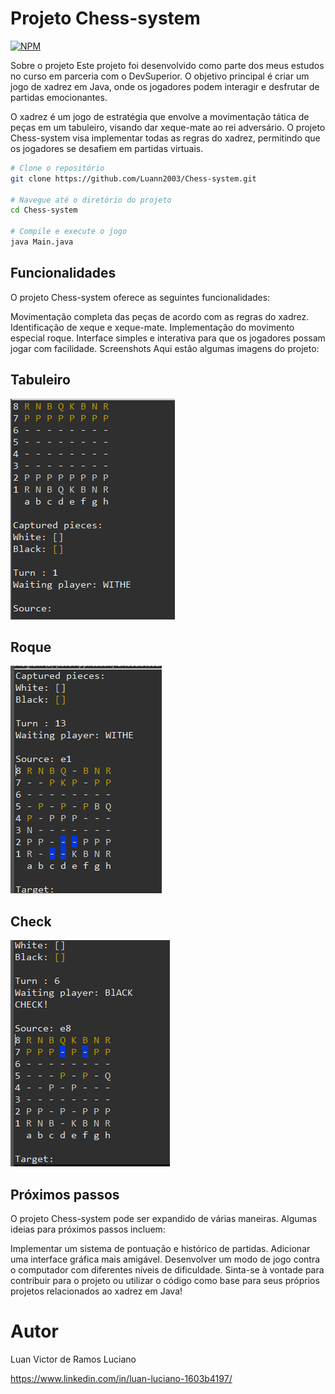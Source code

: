 # Projeto Chess-system
[![NPM](https://img.shields.io/npm/l/react)](https://github.com/Luann2003/Chess-system/blob/main/LICENSE) 

Sobre o projeto
Este projeto foi desenvolvido como parte dos meus estudos no curso em parceria com o DevSuperior. O objetivo principal é criar um jogo de xadrez em Java, onde os jogadores podem interagir e desfrutar de partidas emocionantes.

O xadrez é um jogo de estratégia que envolve a movimentação tática de peças em um tabuleiro, visando dar xeque-mate ao rei adversário. O projeto Chess-system visa implementar todas as regras do xadrez, permitindo que os jogadores se desafiem em partidas virtuais.


```bash
# Clone o repositório
git clone https://github.com/Luann2003/Chess-system.git

# Navegue até o diretório do projeto
cd Chess-system

# Compile e execute o jogo
java Main.java
```

## Funcionalidades
O projeto Chess-system oferece as seguintes funcionalidades:

Movimentação completa das peças de acordo com as regras do xadrez.
Identificação de xeque e xeque-mate.
Implementação do movimento especial roque.
Interface simples e interativa para que os jogadores possam jogar com facilidade.
Screenshots
Aqui estão algumas imagens do projeto:
## Tabuleiro
![](https://github.com/Luann2003/Chess-system/blob/main/Tabuleiro.png)
## Roque
![](https://github.com/Luann2003/Chess-system/blob/main/roque.png)
## Check
![](https://github.com/Luann2003/Chess-system/blob/main/check.png)

## Próximos passos
O projeto Chess-system pode ser expandido de várias maneiras. Algumas ideias para próximos passos incluem:

Implementar um sistema de pontuação e histórico de partidas.
Adicionar uma interface gráfica mais amigável.
Desenvolver um modo de jogo contra o computador com diferentes níveis de dificuldade.
Sinta-se à vontade para contribuir para o projeto ou utilizar o código como base para seus próprios projetos relacionados ao xadrez em Java!

# Autor
Luan Victor de Ramos Luciano

https://www.linkedin.com/in/luan-luciano-1603b4197/

